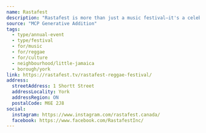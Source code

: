 ```yaml
---
name: Rastafest
description: "Rastafest is more than just a music festival—it's a celebration of Rastafarian culture in its entirety. Engage in thought-provoking discussions and enlightening workshops that delve into the principles and values that define Rastafarianism. Discover the deep spiritual connection to nature, the pursuit of social justice, and the promotion of equality that underpin this remarkable movement."
source: "MCP Generative Addition"
tags:
  - type/annual-event
  - type/festival
  - for/music
  - for/reggae
  - for/culture
  - neighbourhood/little-jamaica
  - borough/york
link: https://rastafest.tv/rastafest-reggae-festival/
address:
  streetAddress: 1 Shortt Street
  addressLocality: York
  addressRegion: ON
  postalCode: M6E 2J8
social:
  instagram: https://www.instagram.com/rastafest.canada/
  facebook: https://www.facebook.com/RastafestInc/
---
```

